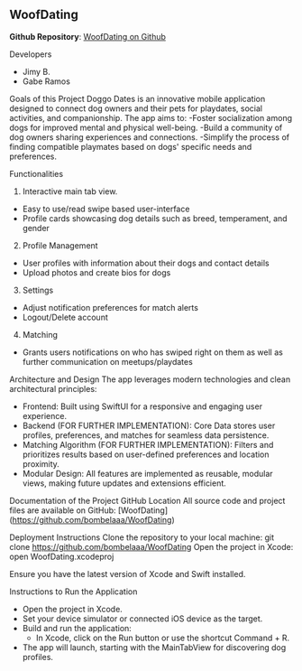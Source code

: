 ## WoofDating

**Github Repository**: [WoofDating on Github](https://github.com/bombelaaa/WoofDating)

Developers
- Jimy B.
- Gabe Ramos

Goals of this Project
Doggo Dates is an innovative mobile application designed to connect dog owners and their pets for playdates, social activities, and companionship. The app aims to:
  -Foster socialization among dogs for improved mental and physical well-being.
  -Build a community of dog owners sharing experiences and connections.
  -Simplify the process of finding compatible playmates based on dogs' specific needs and preferences.


Functionalities
1. Interactive main tab view.
  - Easy to use/read swipe based user-interface
  - Profile cards showcasing dog details such as breed, temperament, and gender
2. Profile Management
  - User profiles with information about their dogs and contact details
  - Upload photos and create bios for dogs
3. Settings
  - Adjust notification preferences for match alerts
  - Logout/Delete account
4. Matching
  - Grants users notifications on who has swiped right on them as well as further communication on meetups/playdates

Architecture and Design
The app leverages modern technologies and clean architectural principles:
  - Frontend: Built using SwiftUI for a responsive and engaging user experience.
  - Backend (FOR FURTHER IMPLEMENTATION): Core Data stores user profiles, preferences, and matches for seamless data persistence.
  - Matching Algorithm (FOR FURTHER IMPLEMENTATION): Filters and prioritizes results based on user-defined preferences and location proximity.
  - Modular Design: All features are implemented as reusable, modular views, making future updates and extensions efficient.

Documentation of the Project
GitHub Location
All source code and project files are available on GitHub: [WoofDating] (https://github.com/bombelaaa/WoofDating)

Deployment Instructions
Clone the repository to your local machine:
    git clone https://github.com/bombelaaa/WoofDating
Open the project in Xcode:
    open WoofDating.xcodeproj
    
Ensure you have the latest version of Xcode and Swift installed.


Instructions to Run the Application
  - Open the project in Xcode.
  - Set your device simulator or connected iOS device as the target.
  - Build and run the application:
      - In Xcode, click on the Run button or use the shortcut Command + R.
  - The app will launch, starting with the MainTabView for discovering dog profiles.
